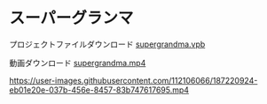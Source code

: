 # スーパーグランマ  

プロジェクトファイルダウンロード [supergrandma.vpb](supergrandma.vpb)  

動画ダウンロード [supergrandma.mp4](supergrandma.mp4)  

https://user-images.githubusercontent.com/112106066/187220924-eb01e20e-037b-456e-8457-83b747617695.mp4
